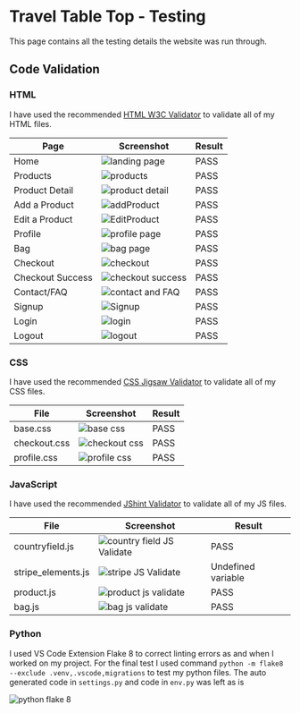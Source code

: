 # Travel Table Top - Testing

This page contains all the testing details the website was run through.

## Code Validation

### HTML

I have used the recommended [HTML W3C Validator](https://validator.w3.org/) to validate all of my HTML files.

| Page | Screenshot | Result |
|------| ---------- | ------ |
| Home | ![landing page](./assets_readme/homeHTML.png) | PASS |
| Products | ![products](./assets_readme/productsHTML.png) | PASS |
| Product Detail |![product detail](./assets_readme/productDetailHTML.png) | PASS |
| Add a Product | ![addProduct](./assets_readme/addProductHTML.png) | PASS |
| Edit a Product | ![EditProduct](./assets_readme/editHTML.png) | PASS |
| Profile | ![profile page](./assets_readme/profileHTML.png) | PASS |
| Bag | ![bag page](./assets_readme/bagHTML.png) | PASS |
| Checkout |![checkout](./assets_readme/checkoutHTML.png) | PASS |
| Checkout Success | ![checkout success](./assets_readme/checkoutSuccessHTML.png) | PASS |
| Contact/FAQ | ![contact and FAQ](./assets_readme/contactHTML.png) | PASS |
| Signup | ![Signup](./assets_readme/signupHTML.png)| PASS |
| Login | ![login](./assets_readme/loginHTML.png) | PASS |
| Logout |![logout](./assets_readme/logoutHTML.png)| PASS |

### CSS

I have used the recommended [CSS Jigsaw Validator](https://jigsaw.w3.org/css-validator) to validate all of my CSS files.

| File | Screenshot | Result |
| ---- | ---------- | ------ |
| base.css | ![base css](./assets_readme/baseCSS.png)| PASS |
| checkout.css | ![checkout css](./assets_readme/checkoutCSS.png) | PASS |
| profile.css | ![profile css](image.png) | PASS |

### JavaScript

I have used the recommended [JShint Validator](https://jshint.com/) to validate all of my JS files.

| File | Screenshot | Result |
| ---- | ---------- | ------ |
| countryfield.js |![country field JS Validate](./assets_readme/countryFieldJSS.png) | PASS |
| stripe_elements.js | ![stripe JS Validate](./assets_readme/stripeJSSValidate.png) | Undefined variable |
| product.js | ![product js validate](./assets_readme/productJSSValidate.png) | PASS |
| bag.js | ![bag js validate](./assets_readme/bagJSValidate.png) | PASS |

### Python

I used VS Code Extension Flake 8 to correct linting errors as and when I worked on my project. For the final test I used command `python -m flake8 --exclude .venv,.vscode,migrations` to test my python files. The auto generated code in ``settings.py`` and code in ``env.py`` was left as is

![python flake 8](./assets_readme/pythonTestResults.png)


